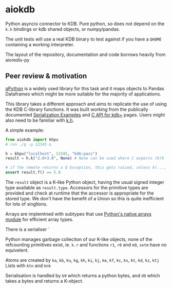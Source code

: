# aiokdb
Python asyncio connector to KDB.  Pure python, so does not depend on the `k.h` bindings or kdb shared objects, or numpy/pandas.

The unit tests will use a real KDB binary to test against if you have a `QHOME` containing a working interpreter.

The layout of the repository, documentation and code borrows heavily from aioredis-py

## Peer review & motivation

[qPython](https://github.com/exxeleron/qPython) is a widely used library for this task and it maps objects to Pandas Dataframes which might be more suitable for the majority of applications.

This library takes a different approach and aims to replicate the use of using the KDB C-library functions. It was built working from the publically documented [Serialization Examples](https://code.kx.com/q/kb/serialization/) and [C API for kdb+](https://code.kx.com/q/wp/capi/) pages. Users might also need to be familiar with [k.h](https://github.com/KxSystems/ffi/blob/master/include/k.h).

A simple example:

```python
from aiokdb import khpu
# run ./q -p 12345 &

h = khpu("localhost", 12345, "kdb:pass")
result = h.k("2.0+3.0", None) # None can be used where C expects (K)0

# if the remote returns a Q Exception, this gets raised, unless k(..., raise=False)
assert result.f() == 5.0
````

The `result` object is a K-like Python object, having the usual signed integer type available as `result.type`. Accessors for the primitive types are provided and check at runtime that the accessor is appropriate for the stored type. We don't have the benefit of a Union so this is quite inefficient for lots of singltons.

Arrays are implemtned with subtypes that use [Python's native arrays module](https://docs.python.org/3/library/array.html) for efficient array types.

There is a serialiser `

Python manages garbage colleciton of our K-like objects, none of the refcounting primitives exist, ie. `k.r` and functions `r1`, `r0` and `m9`, `setm` have no equivelent.

Atoms are created by `ka`, `kb`, `ku`, `kg`, `kh`, `ki`, `kj`, `ke`, `kf`, `kc`, `ks`, `kt`, `kd`, `kz`, `ktj`
Lists with `ktn` and `knk`

Serialisation is handled by `b9` which returns a python bytes, and `d9` which takes a bytes and returns a K-object.
